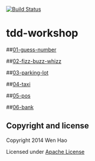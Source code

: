[![Build Status](https://travis-ci.org/wenhao/tdd-workshop.svg)](https://travis-ci.org/wenhao/tdd-workshop)


tdd-workshop
============

##[01-guess-number](./01-guess-number/README.md)


##[02-fizz-buzz-whizz](./02-fizz-buzz-whizz/README.md)


##[03-parking-lot](./03-parking-lot/README.md)


##[04-taxi](./04-taxi/README.md)


##[05-pos](./05-pos/README.md)


##[06-bank](./06-bank/README.md)


## Copyright and license

Copyright 2014 Wen Hao

Licensed under [Apache License][1]

[1]: ./LICENSE